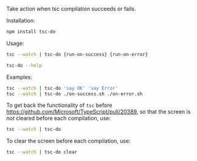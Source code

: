 Take action when tsc compilation succeeds or fails.

Installation:
```bash
npm install tsc-do
```

Usage:
```bash
tsc --watch | tsc-do {run-on-success} {run-on-error}

tsc-do --help
```

Examples:
```bash
tsc --watch | tsc-do 'say OK' 'say Error'
tsc --watch | tsc-do ./on-success.sh ./on-error.sh
```

To get back the functionality of `tsc` before https://github.com/Microsoft/TypeScript/pull/20389, 
so that the screen is *not* cleared before each compilation, use:

```bash
tsc --watch | tsc-do
```

To clear the screen before each compilation, use:
```bash
tsc --watch | tsc-do clear
```